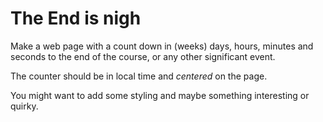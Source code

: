 # The End is nigh

Make a web page with a count down in (weeks) days, hours, minutes and seconds to the end of the course, or any other significant event.

The counter should be in local time and *centered* on the page.

You might want to add some styling and maybe something interesting or quirky.
